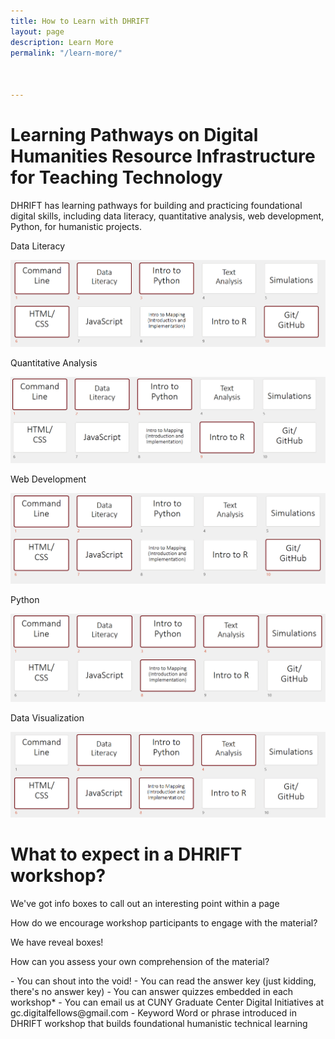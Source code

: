 ```yaml
---
title: How to Learn with DHRIFT
layout: page
description: Learn More
permalink: "/learn-more/"



---
```


# Learning Pathways on Digital Humanities Resource Infrastructure for Teaching Technology

DHRIFT has learning pathways for building and practicing foundational digital skills, including data literacy, quantitative analysis, web development, Python, for humanistic projects.

Data Literacy

![Data Literacy Workshops](/images/pathways/literacy.png "Data Literacy")

Quantitative Analysis

![Quantitative Analysis Workshops](/images/pathways/quant.png "Quantitative Analysis")


Web Development

![Web Development](/images/pathways/web_dev.png "Web Development")

Python

![Python](/images/pathways/python.png "Python")

Data Visualization

![Data Visualization](/images/pathways/dataviz.png "Data Visualization")

# What to expect in a DHRIFT workshop?

<Info>
    
We've got info boxes to call out an interesting point within a page

</Info>

How do we encourage workshop participants to engage with the material?

<Secret>

We have reveal boxes!

</Secret>

How can you assess your own comprehension of the material?

<Quiz>
- You can shout into the void!
- You can read the answer key (just kidding, there's no answer key)
- You can answer quizzes embedded in each workshop*
- You can email us at CUNY Graduate Center Digital Initiatives at gc.digitalfellows@gmail.com
</Quiz>

<Keywords>
- Keyword
Word or phrase introduced in DHRIFT workshop that builds foundational humanistic technical learning
</Keywords>